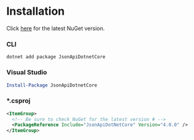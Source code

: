 # Installation

Click [here](https://www.nuget.org/packages/JsonApiDotnetCore/) for the latest NuGet version.

### CLI
```
dotnet add package JsonApiDotnetCore
```

### Visual Studio
```powershell
Install-Package JsonApiDotnetCore
```

### *.csproj
```xml
<ItemGroup>
  <!-- Be sure to check NuGet for the latest version # -->
  <PackageReference Include="JsonApiDotNetCore" Version="4.0.0" />
</ItemGroup>
```
